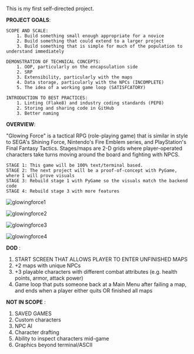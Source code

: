 This is my first self-directed project.

**PROJECT GOALS**:

	SCOPE AND SCALE:
  		1. Build something small enough appropriate for a novice
    	2. Build something that could extend to a larger project
    	3. Build something that is simple for much of the population to understand immediately

	DEMONSTRATION OF TECHNICAL CONCEPTS:
    	1. OOP, particularly on the encapsulation side
    	2. SRP
    	3. Extensibility, particularly with the maps
	    4. Data storage, particularly with the NPCs (INCOMPLETE)
	    5. The idea of a working game loop (SATISFCATORY)

	INTRODUCTION TO BEST PRACTICES:
	    1. Linting (Flake8) and industry coding standards (PEP8)
	    2. Storing and sharing code in GitHub
	    3. Better naming


**OVERVIEW**:

"Glowing Force" is a tactical RPG (role-playing game) that is similar in style to SEGA's Shining Force, Nintendo's Fire Emblem series, and PlayStation's Final Fantasy Tactics. Stages/maps are 2-D grids where player-operated characters take turns moving around the board and fighting with NPCS.

	STAGE 1: This game will be 100% text/terminal based.
	STAGE 2: The next project will be a proof-of-concept with PyGame, where I will prove visuals
	STAGE 3: Rebuild stage 1 with PyGame so the visuals match the backend code
	STAGE 4: Rebuild stage 3 with more features

![glowingforce1](https://github.com/user-attachments/assets/4b47005e-fec6-443d-b5f4-85255fe0aa9f)

![glowingforce2](https://github.com/user-attachments/assets/320f0b86-8d54-4e0d-9dc0-12e5ba216f97)

![glowingforce3](https://github.com/user-attachments/assets/ed437522-5612-49e8-8d84-741c4b118fe0)

![glowingforce4](https://github.com/user-attachments/assets/4fff5a01-7bdc-463b-af21-4e8fbe8107f8)


**DOD** :
1. START SCREEN THAT ALLOWS PLAYER TO ENTER UNFINISHED MAPS
2. +2 maps with unique NPCs
3. +3 playable characters with different combat attributes (e.g. health points, armor, attack power)
4. Game loop that puts someone back at a Main Menu after failing a map, and ends when a player either quits OR finished all maps


**NOT IN SCOPE** :
1. SAVED GAMES
2. Custom characters
3. NPC AI
4. Character drafting
5. Ability to inspect characters mid-game
6. Graphics beyond terminal/ASCII

